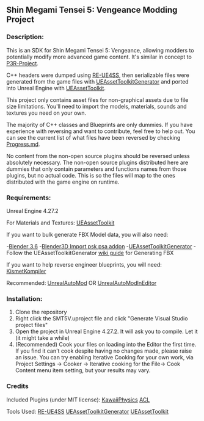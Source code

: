Shin Megami Tensei 5: Vengeance Modding Project
------------------------------------------

### Description:
This is an SDK for Shin Megami Tensei 5: Vengeance, allowing modders to potentially modify more advanced game content.  It's similar in concept to [P3R-Project](https://github.com/rirurin/P3R-Project/).

C++ headers were dumped using [RE-UE4SS](https://github.com/UE4SS-RE/RE-UE4SS), then serializable files were generated from the game files with [UEAssetToolkitGenerator](https://github.com/LongerWarrior/UEAssetToolkitGenerator) and ported into Unreal Engine with [UEAssetToolkit](https://github.com/Buckminsterfullerene02/UEAssetToolkit-Fixes).

This project only contains asset files for non-graphical assets due to file size limitations. You'll need to import the models, materials, sounds and textures you need on your own.

The majority of C++ classes and Blueprints are only dummies. If you have experience with reversing and want to contribute, feel free to help out.  You can see the current list of what files have been
reversed by checking [Progress.md](https://github.com/bombasticmori/SMT5V-Project/blob/master/PROGRESS.md?plain=1).

No content from the non-open source plugins should be reversed unless absolutely necessary. The non-open source plugins distributed here are dummies that only contain parameters and functions names from those plugins, but no actual code.
This is so the files will map to the ones distributed with the game engine on runtime.

### Requirements:
Unreal Engine 4.27.2

For Materials and Textures:
[UEAssetToolkit](https://github.com/Buckminsterfullerene02/UEAssetToolkit-Fixes)

If you want to bulk generate FBX Model data, you will also need:

-[Blender 3.6](https://www.blender.org/download/releases/3-6/)</li>
-[Blender3D Import psk psa addon](https://github.com/matyalatte/blender3d_import_psk_psa)</li>
-[UEAssetToolkitGenerator](https://github.com/LongerWarrior/UEAssetToolkitGenerator)</li>
-Follow the UEAssetToolkitGenerator [wiki guide](https://github.com/LongerWarrior/UEAssetToolkitGenerator/wiki/Generating-FBX) for Generating FBX

If you want to help reverse engineer blueprints, you will need:
[KismetKompiler](https://github.com/tge-was-taken/KismetKompiler/)

Recommended:
[UnrealAutoMod](https://github.com/Mythical-Github/unreal_auto_mod) OR [UnrealAutoModInEditor](https://github.com/Mythical-Github/UnrealAutoModInEditor)

### Installation:
1) Clone the repository
2) Right click the SMT5V.uproject file and click "Generate Visual Studio project files"
3) Open the project in Unreal Engine 4.27.2.  It will ask you to compile. Let it (it might take a while)
4) (Recommended) Cook your files on loading into the Editor the first time. If you find it can't cook despite having no changes made, please raise an issue.  You can try enabling Iterative Cooking for your own work, via Project Settings -> Cooker -> Iterative cooking for the File-> Cook Content menu item setting, but your results may vary.

### Credits
Included Plugins (under MIT license):
[KawaiiPhysics](https://github.com/pafuhana1213/KawaiiPhysics)
[ACL](https://github.com/nfrechette/acl)

Tools Used:
[RE-UE4SS](https://github.com/UE4SS-RE/RE-UE4SS)
[UEAssetToolkitGenerator](https://github.com/LongerWarrior/UEAssetToolkitGenerator)
[UEAssetToolkit](https://github.com/Buckminsterfullerene02/UEAssetToolkit-Fixes)